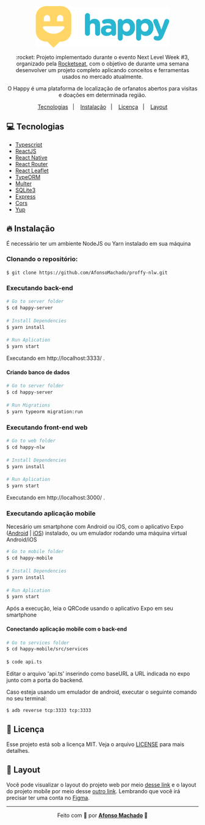 <p align="center">
   <img src="https://github.com/AfonsoMachado/happy-nlw/blob/master/.github/logo.svg" alt="Turma" width="350"/>   
</p>

<p align="center">:rocket: Projeto implementado durante o evento Next Level Week #3, organizado pela <a href="https://rocketseat.com.br/">Rocketseat</a>, com o objetivo de durante uma semana desenvolver um projeto completo aplicando conceitos e ferramentas usados no mercado atualmente.</p>

<p align="center">O Happy é uma plataforma de localização de orfanatos abertos para visitas e doações em determinada região.</p>

<p align="center">
  <a href="#computer-tecnologias">Tecnologias</a>&nbsp;&nbsp;&nbsp;|&nbsp;&nbsp;&nbsp;
  <a href="#fire-instalação">Instalação</a>&nbsp;&nbsp;&nbsp;|&nbsp;&nbsp;&nbsp;
  <a href="#memo-licença">Licença</a>&nbsp;&nbsp;&nbsp;|&nbsp;&nbsp;&nbsp;
  <a href="#bookmark-layout">Layout</a>
</p>

## :computer: Tecnologias

<ul>
 <li><a href="https://www.typescriptlang.org/">Typescript</a></li>
  <li><a href="https://reactjs.org/">ReactJS</a></li>
  <li><a href="https://reactnative.dev/">React Native</a></li>
  <li><a href="https://reactrouter.com/">React Router</a></li>
  <li><a href="https://react-leaflet.js.org/">React Leaflet</a></li>
  <li><a href="https://typeorm.io/#/">TypeORM</a></li>
  <li><a href="https://typehttps://github.com/expressjs/multer#readme">Multer</a></li>
  <li><a href="https://github.com/mapbox/node-sqlite3">SQLite3</a></li>
   <li><a href="http://expressjs.com/">Express</a></li>
   <li><a href="https://github.com/expressjs/cors#readme">Cors</a></li>
   <li><a href="https://github.com/jquense/yup">Yup</a></li>
</ul>

## :fire: Instalação

É necessário ter um ambiente NodeJS ou Yarn instalado em sua máquina

### Clonando o repositório:

```
$ git clone https://github.com/AfonsoMachado/proffy-nlw.git
```

### Executando back-end

```bash
# Go to server folder
$ cd happy-server

# Install Dependencies
$ yarn install

# Run Aplication
$ yarn start
```

Executando em http://localhost:3333/ .

#### Criando banco de dados

```bash
# Go to server folder
$ cd happy-server

# Run Migrations
$ yarn typeorm migration:run
```

### Executando front-end web

```bash
# Go to web folder
$ cd happy-nlw

# Install Dependencies
$ yarn install

# Run Aplication
$ yarn start
```

Executando em http://localhost:3000/ .

### Executando aplicação mobile

Necesário um smartphone com Android ou iOS, com o aplicativo Expo ([Android](https://play.google.com/store/apps/details?id=host.exp.exponent) | [iOS](https://apps.apple.com/br/app/expo-client/id982107779)) instalado, ou um emulador rodando uma máquina virtual Android/iOS

```bash
# Go to mobile folder
$ cd happy-mobile

# Install Dependencies
$ yarn install

# Run Aplication
$ yarn start
```

Após a execução, leia o QRCode usando o aplicativo Expo em seu smartphone

#### Conectando aplicação mobile com o back-end

```bash
# Go to services folder
$ cd happy-mobile/src/services

$ code api.ts
```

Editar o arquivo 'api.ts' inserindo como baseURL a URL indicada no expo junto com a porta do backend.

Caso esteja usando um emulador de android, executar o seguinte comando no seu terminal:

```bash
$ adb reverse tcp:3333 tcp:3333
```

## :memo: Licença

Esse projeto está sob a licença MIT. Veja o arquivo [LICENSE](LICENSE) para mais detalhes.

## :bookmark: Layout

Você pode visualizar o layout do projeto web por meio [desse link](https://www.figma.com/file/mmdHBtnZ6K6KW98aA20wFX/Happy-Web-Copy) e o layout do projeto mobile por meio desse [outro link](https://www.figma.com/file/mCXfuFnhFSiIONhkYjyLYO/Happy-Mobile-Copy). Lembrando que você irá precisar ter uma conta no [Figma](http://figma.com/).

---

<p align="center">Feito com 💜 por <strong><a href="https://www.linkedin.com/in/AfonsoMachado/">Afonso Machado</a> 🥰 </strong> </p>
